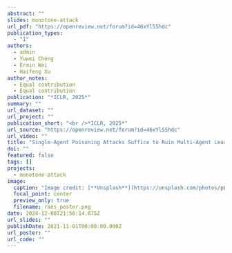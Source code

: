 ```yaml
---
abstract: ""
slides: monotone-attack
url_pdf: "https://openreview.net/forum?id=46xYl55hdc"
publication_types:
  - "1"
authors:
  - admin
  - Yuwei Cheng
  - Ermin Wei
  - Haifeng Xu
author_notes:
  - Equal contribution
  - Equal contribution
publication: "*ICLR, 2025*"
summary: ""
url_dataset: ""
url_project: ""
publication_short: "<br />*ICLR, 2025*"
url_source: "https://openreview.net/forum?id=46xYl55hdc"
url_video: ""
title: "Single-Agent Poisoning Attacks Suffice to Ruin Multi-Agent Learning"
doi: ""
featured: false
tags: []
projects:
  - monotone-attack
image:
  caption: "Image credit: [**Unsplash**](https://unsplash.com/photos/pLCdAaMFLTE)"
  focal_point: center
  preview_only: true
  filename: raes_poster.png
date: 2024-12-08T21:56:14.075Z
url_slides: ""
publishDate: 2021-11-01T00:00:00.000Z
url_poster: ""
url_code: ""
---
```

